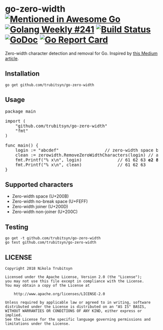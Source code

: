 # go-zero-width [![Mentioned in Awesome Go](https://awesome.re/mentioned-badge.svg)](https://github.com/avelino/awesome-go) [![Golang Weekly #241](https://img.shields.io/badge/Golang%20Weekly-%23241-2CB3E5.svg)](https://golangweekly.com/issues/241) [![Build Status](https://travis-ci.org/trubitsyn/go-zero-width.svg?branch=master)](https://travis-ci.org/trubitsyn/go-zero-width) [![GoDoc](https://godoc.org/github.com/trubitsyn/go-zero-width?status.svg)](https://godoc.org/github.com/trubitsyn/go-zero-width) [![Go Report Card](https://goreportcard.com/badge/github.com/trubitsyn/go-zero-width)](https://goreportcard.com/report/github.com/trubitsyn/go-zero-width)
Zero-width character detection and removal for Go. Inspired by [this Medium article](https://medium.com/@umpox/be-careful-what-you-copy-invisibly-inserting-usernames-into-text-with-zero-width-characters-18b4e6f17b66).

## Installation
`go get github.com/trubitsyn/go-zero-width`

## Usage
<pre>
package main

import (
	"github.com/trubitsyn/go-zero-width"
	"fmt"
)

func main() {
	login := "abc​def"					// zero-width space between "c" and "d"
	clean := zerowidth.RemoveZeroWidthCharacters(login)	// a  b  c           d  e  f
	fmt.Printf("% x\n", login)				// 61 62 63 <b>e2 80 8b</b> 64 65 66
	fmt.Printf("% x\n", clean)				// 61 62 63          64 65 66
}
</pre>

## Supported characters
* Zero-width space (U+200B)
* Zero-width no-break space (U+FEFF)
* Zero-width joiner (U+200D)
* Zero-width non-joiner (U+200C)

## Testing
```
go get -t github.com/trubitsyn/go-zero-width
go test github.com/trubitsyn/go-zero-width
```

## LICENSE
```
Copyright 2018 Nikola Trubitsyn

Licensed under the Apache License, Version 2.0 (the "License");
you may not use this file except in compliance with the License.
You may obtain a copy of the License at

    http://www.apache.org/licenses/LICENSE-2.0

Unless required by applicable law or agreed to in writing, software
distributed under the License is distributed on an "AS IS" BASIS,
WITHOUT WARRANTIES OR CONDITIONS OF ANY KIND, either express or implied.
See the License for the specific language governing permissions and
limitations under the License.
```
